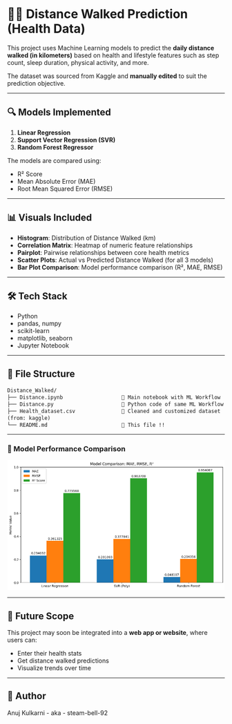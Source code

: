 # 🏃‍♂️ Distance Walked Prediction (Health Data)

This project uses Machine Learning models to predict the **daily distance walked (in kilometers)** based on health and lifestyle features such as step count, sleep duration, physical activity, and more.

The dataset was sourced from Kaggle and **manually edited** to suit the prediction objective.

---

## 🔍 Models Implemented
1. **Linear Regression**
2. **Support Vector Regression (SVR)**
3. **Random Forest Regressor**

The models are compared using:
- R² Score
- Mean Absolute Error (MAE)
- Root Mean Squared Error (RMSE)

---

## 📊 Visuals Included
- **Histogram**: Distribution of Distance Walked (km)
- **Correlation Matrix**: Heatmap of numeric feature relationships
- **Pairplot**: Pairwise relationships between core health metrics
- **Scatter Plots**: Actual vs Predicted Distance Walked (for all 3 models)
- **Bar Plot Comparison**: Model performance comparison (R², MAE, RMSE)

---

## 🛠 Tech Stack
- Python
- pandas, numpy
- scikit-learn
- matplotlib, seaborn
- Jupyter Notebook

---

## 📂 File Structure
```
Distance_Walked/
├── Distance.ipynb                   🔹 Main notebook with ML Workflow
├── Distance.py                      🔹 Python code of same ML Workflow
├── Health_dataset.csv               🔹 Cleaned and customized dataset (from: kaggle)
└── README.md                        🔹 This file !!
```

---

### 🔽 Model Performance Comparison

![Model Metrics Comparison](model_metrics_comparison.png)

---

## 🚀 Future Scope
This project may soon be integrated into a **web app or website**, where users can:
- Enter their health stats
- Get distance walked predictions
- Visualize trends over time

---

## 👤 Author
Anuj Kulkarni - aka - steam-bell-92
